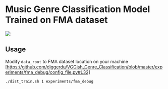 # Music Genre Classification Model Trained on FMA dataset
[![](https://img.shields.io/badge/Made%20in-China-red.svg?colorA=ffd700)]()
## Usage
Modify `data_root` to FMA dataset location on your machine [https://github.com/diggerdu/VGGish_Genre_Classification/blob/master/experiments/fma_debug/config_file.py#L32]
```
./dist_train.sh 1 experiments/fma_debug
```


